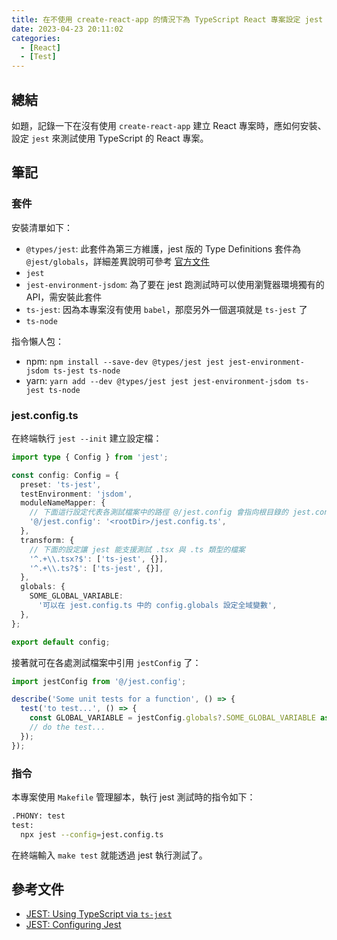 ```yaml
---
title: 在不使用 create-react-app 的情況下為 TypeScript React 專案設定 jest
date: 2023-04-23 20:11:02
categories:
  - [React]
  - [Test]
---
```


## 總結

如題，記錄一下在沒有使用 `create-react-app` 建立 React 專案時，應如何安裝、設定 `jest` 來測試使用 TypeScript 的 React 專案。

## 筆記

### 套件

安裝清單如下：

- `@types/jest`: 此套件為第三方維護，jest 版的 Type Definitions 套件為 `@jest/globals`，詳細差異說明可參考 [官方文件](https://jestjs.io/docs/getting-started#type-definitions)
- `jest`
- `jest-environment-jsdom`: 為了要在 jest 跑測試時可以使用瀏覽器環境獨有的 API，需安裝此套件
- `ts-jest`: 因為本專案沒有使用 `babel`，那麼另外一個選項就是 `ts-jest` 了
- `ts-node`

指令懶人包：

- npm: `npm install --save-dev @types/jest jest jest-environment-jsdom ts-jest ts-node`
- yarn: `yarn add --dev @types/jest jest jest-environment-jsdom ts-jest ts-node`

### jest.config.ts

在終端執行 `jest --init` 建立設定檔：

```ts
import type { Config } from 'jest';

const config: Config = {
  preset: 'ts-jest',
  testEnvironment: 'jsdom',
  moduleNameMapper: {
    // 下面這行設定代表各測試檔案中的路徑 @/jest.config 會指向根目錄的 jest.config.ts 檔案
    '@/jest.config': '<rootDir>/jest.config.ts',
  },
  transform: {
    // 下面的設定讓 jest 能支援測試 .tsx 與 .ts 類型的檔案
    '^.+\\.tsx?$': ['ts-jest', {}],
    '^.+\\.ts?$': ['ts-jest', {}],
  },
  globals: {
    SOME_GLOBAL_VARIABLE:
      '可以在 jest.config.ts 中的 config.globals 設定全域變數',
  },
};

export default config;
```

接著就可在各處測試檔案中引用 `jestConfig` 了：

```ts
import jestConfig from '@/jest.config';

describe('Some unit tests for a function', () => {
  test('to test...', () => {
    const GLOBAL_VARIABLE = jestConfig.globals?.SOME_GLOBAL_VARIABLE as string;
    // do the test...
  });
});
```

### 指令

本專案使用 `Makefile` 管理腳本，執行 jest 測試時的指令如下：

```bash
.PHONY: test
test:
  npx jest --config=jest.config.ts
```

在終端輸入 `make test` 就能透過 jest 執行測試了。

## 參考文件

- [JEST: Using TypeScript via `ts-jest`](https://jestjs.io/docs/getting-started#via-ts-jest)
- [JEST: Configuring Jest](https://jestjs.io/docs/configuration)
